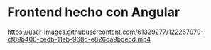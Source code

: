 # Frontend hecho con Angular

https://user-images.githubusercontent.com/61329277/122267979-cf89b400-cedb-11eb-968d-e826da9bdecd.mp4

